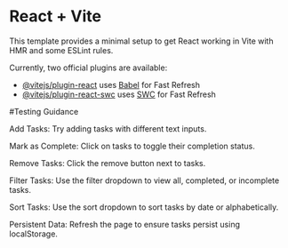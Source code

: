 # React + Vite

This template provides a minimal setup to get React working in Vite with HMR and some ESLint rules.

Currently, two official plugins are available:

- [@vitejs/plugin-react](https://github.com/vitejs/vite-plugin-react/blob/main/packages/plugin-react/README.md) uses [Babel](https://babeljs.io/) for Fast Refresh
- [@vitejs/plugin-react-swc](https://github.com/vitejs/vite-plugin-react-swc) uses [SWC](https://swc.rs/) for Fast Refresh


#Testing Guidance

Add Tasks: Try adding tasks with different text inputs.

Mark as Complete: Click on tasks to toggle their completion status.

Remove Tasks: Click the remove button next to tasks.

Filter Tasks: Use the filter dropdown to view all, completed, or incomplete tasks.

Sort Tasks: Use the sort dropdown to sort tasks by date or alphabetically.

Persistent Data: Refresh the page to ensure tasks persist using localStorage.
